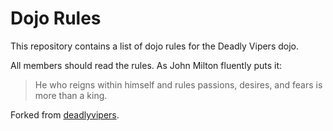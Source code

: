 Dojo Rules
==========

This repository contains a list of dojo rules for the Deadly Vipers dojo.

All members should read the rules. As John Milton fluently puts it:
> He who reigns within himself and rules passions, desires, and fears is more than a king.

Forked from [deadlyvipers](https://github.com/deadlyvipers).

